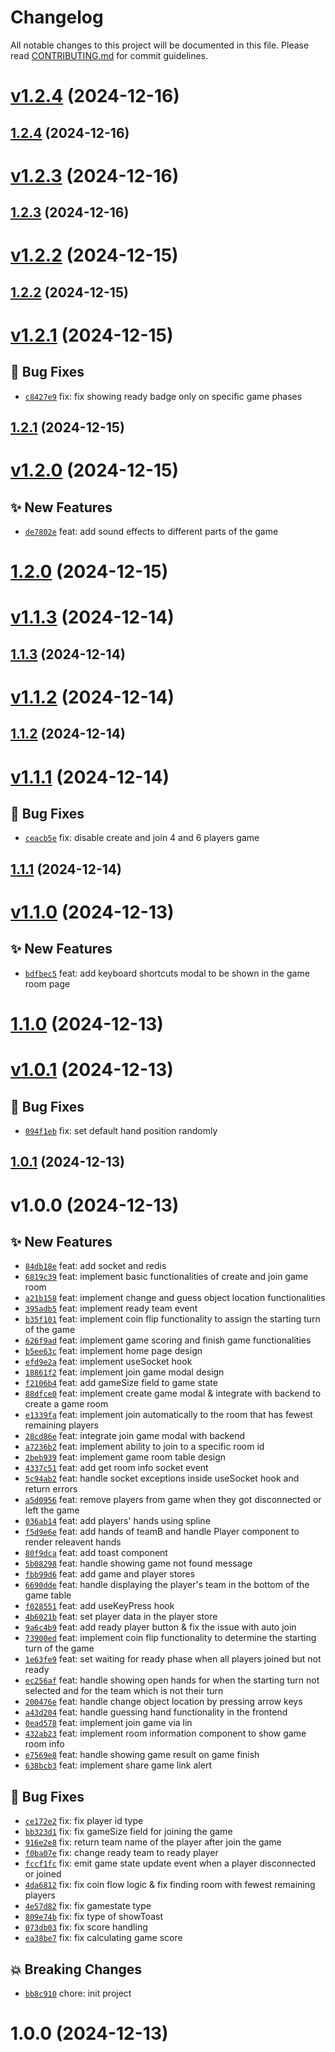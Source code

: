 # Changelog

All notable changes to this project will be documented in this file.
Please read [CONTRIBUTING.md](CONTRIBUTING.md) for commit guidelines.

# [v1.2.4](https://github.com/omidnikrah/gol-ya-pooch/compare/v1.2.3...v1.2.4) (2024-12-16)



## [1.2.4](https://github.com/omidnikrah/gol-ya-pooch/compare/v1.2.3...v1.2.4) (2024-12-16)

# [v1.2.3](https://github.com/omidnikrah/gol-ya-pooch/compare/v1.2.2...v1.2.3) (2024-12-16)



## [1.2.3](https://github.com/omidnikrah/gol-ya-pooch/compare/v1.2.2...v1.2.3) (2024-12-16)

# [v1.2.2](https://github.com/omidnikrah/gol-ya-pooch/compare/v1.2.1...v1.2.2) (2024-12-15)



## [1.2.2](https://github.com/omidnikrah/gol-ya-pooch/compare/v1.2.1...v1.2.2) (2024-12-15)

# [v1.2.1](https://github.com/omidnikrah/gol-ya-pooch/compare/v1.2.0...v1.2.1) (2024-12-15)

## 🐛 Bug Fixes
- [`c8427e9`](https://github.com/omidnikrah/gol-ya-pooch/commit/c8427e9)  fix: fix showing ready badge only on specific game phases 



## [1.2.1](https://github.com/omidnikrah/gol-ya-pooch/compare/v1.2.0...v1.2.1) (2024-12-15)

# [v1.2.0](https://github.com/omidnikrah/gol-ya-pooch/compare/v1.1.3...v1.2.0) (2024-12-15)

## ✨ New Features
- [`de7802e`](https://github.com/omidnikrah/gol-ya-pooch/commit/de7802e)  feat: add sound effects to different parts of the game 



# [1.2.0](https://github.com/omidnikrah/gol-ya-pooch/compare/v1.1.3...v1.2.0) (2024-12-15)

# [v1.1.3](https://github.com/omidnikrah/gol-ya-pooch/compare/v1.1.2...v1.1.3) (2024-12-14)



## [1.1.3](https://github.com/omidnikrah/gol-ya-pooch/compare/v1.1.2...v1.1.3) (2024-12-14)

# [v1.1.2](https://github.com/omidnikrah/gol-ya-pooch/compare/v1.1.1...v1.1.2) (2024-12-14)



## [1.1.2](https://github.com/omidnikrah/gol-ya-pooch/compare/v1.1.1...v1.1.2) (2024-12-14)

# [v1.1.1](https://github.com/omidnikrah/gol-ya-pooch/compare/v1.1.0...v1.1.1) (2024-12-14)

## 🐛 Bug Fixes
- [`ceacb5e`](https://github.com/omidnikrah/gol-ya-pooch/commit/ceacb5e)  fix: disable create and join 4 and 6 players game 



## [1.1.1](https://github.com/omidnikrah/gol-ya-pooch/compare/v1.1.0...v1.1.1) (2024-12-14)

# [v1.1.0](https://github.com/omidnikrah/gol-ya-pooch/compare/v1.0.1...v1.1.0) (2024-12-13)

## ✨ New Features
- [`bdfbec5`](https://github.com/omidnikrah/gol-ya-pooch/commit/bdfbec5)  feat: add keyboard shortcuts modal to be shown in the game room page 



# [1.1.0](https://github.com/omidnikrah/gol-ya-pooch/compare/v1.0.1...v1.1.0) (2024-12-13)

# [v1.0.1](https://github.com/omidnikrah/gol-ya-pooch/compare/v1.0.0...v1.0.1) (2024-12-13)

## 🐛 Bug Fixes
- [`094f1eb`](https://github.com/omidnikrah/gol-ya-pooch/commit/094f1eb)  fix: set default hand position randomly 



## [1.0.1](https://github.com/omidnikrah/gol-ya-pooch/compare/v1.0.0...v1.0.1) (2024-12-13)

# v1.0.0 (2024-12-13)

## ✨ New Features
- [`84db18e`](https://github.com/omidnikrah/gol-ya-pooch/commit/84db18e)  feat: add socket and redis 
- [`6819c39`](https://github.com/omidnikrah/gol-ya-pooch/commit/6819c39)  feat: implement basic functionalities of create and join game room 
- [`a21b158`](https://github.com/omidnikrah/gol-ya-pooch/commit/a21b158)  feat: implement change and guess object location functionalities 
- [`395adb5`](https://github.com/omidnikrah/gol-ya-pooch/commit/395adb5)  feat: implement ready team event 
- [`b35f101`](https://github.com/omidnikrah/gol-ya-pooch/commit/b35f101)  feat: implement coin flip functionality to assign the starting turn of the game 
- [`626f9ad`](https://github.com/omidnikrah/gol-ya-pooch/commit/626f9ad)  feat: implement game scoring and finish game functionalities 
- [`b5ee63c`](https://github.com/omidnikrah/gol-ya-pooch/commit/b5ee63c)  feat: implement home page design 
- [`efd9e2a`](https://github.com/omidnikrah/gol-ya-pooch/commit/efd9e2a)  feat: implement useSocket hook 
- [`18861f2`](https://github.com/omidnikrah/gol-ya-pooch/commit/18861f2)  feat: implement join game modal design 
- [`f2106b4`](https://github.com/omidnikrah/gol-ya-pooch/commit/f2106b4)  feat: add gameSize field to game state 
- [`88dfce0`](https://github.com/omidnikrah/gol-ya-pooch/commit/88dfce0)  feat: implement create game modal &amp; integrate with backend to create a game room 
- [`e1339fa`](https://github.com/omidnikrah/gol-ya-pooch/commit/e1339fa)  feat: implement join automatically to the room that has fewest remaining players 
- [`28cd86e`](https://github.com/omidnikrah/gol-ya-pooch/commit/28cd86e)  feat: integrate join game modal with backend 
- [`a7236b2`](https://github.com/omidnikrah/gol-ya-pooch/commit/a7236b2)  feat: implement ability to join to a specific room id 
- [`2beb939`](https://github.com/omidnikrah/gol-ya-pooch/commit/2beb939)  feat: implement game room table design 
- [`4337c51`](https://github.com/omidnikrah/gol-ya-pooch/commit/4337c51)  feat: add get room info socket event 
- [`5c94ab2`](https://github.com/omidnikrah/gol-ya-pooch/commit/5c94ab2)  feat: handle socket exceptions inside useSocket hook and return errors 
- [`a5d0956`](https://github.com/omidnikrah/gol-ya-pooch/commit/a5d0956)  feat: remove players from game when they got disconnected or left the game 
- [`036ab14`](https://github.com/omidnikrah/gol-ya-pooch/commit/036ab14)  feat: add players&#x27; hands using spline 
- [`f5d9e6e`](https://github.com/omidnikrah/gol-ya-pooch/commit/f5d9e6e)  feat: add hands of teamB and handle Player component to render releavent hands 
- [`80f9dca`](https://github.com/omidnikrah/gol-ya-pooch/commit/80f9dca)  feat: add toast component 
- [`5b08298`](https://github.com/omidnikrah/gol-ya-pooch/commit/5b08298)  feat: handle showing game not found message 
- [`fbb99d6`](https://github.com/omidnikrah/gol-ya-pooch/commit/fbb99d6)  feat: add game and player stores 
- [`6690dde`](https://github.com/omidnikrah/gol-ya-pooch/commit/6690dde)  feat: handle displaying the player&#x27;s team in the bottom of the game table 
- [`f028551`](https://github.com/omidnikrah/gol-ya-pooch/commit/f028551)  feat: add useKeyPress hook 
- [`4b6021b`](https://github.com/omidnikrah/gol-ya-pooch/commit/4b6021b)  feat: set player data in the player store 
- [`9a6c4b9`](https://github.com/omidnikrah/gol-ya-pooch/commit/9a6c4b9)  feat: add ready player button &amp; fix the issue with auto join 
- [`73900ed`](https://github.com/omidnikrah/gol-ya-pooch/commit/73900ed)  feat: implement coin flip functionality to determine the starting turn of the game 
- [`1e63fe9`](https://github.com/omidnikrah/gol-ya-pooch/commit/1e63fe9)  feat: set waiting for ready phase when all players joined but not ready 
- [`ec256af`](https://github.com/omidnikrah/gol-ya-pooch/commit/ec256af)  feat: handle showing open hands for when the starting turn not selected and for the team which is not their turn 
- [`200476e`](https://github.com/omidnikrah/gol-ya-pooch/commit/200476e)  feat: handle change object location by pressing arrow keys 
- [`a43d204`](https://github.com/omidnikrah/gol-ya-pooch/commit/a43d204)  feat: handle guessing hand functionality in the frontend 
- [`0ead578`](https://github.com/omidnikrah/gol-ya-pooch/commit/0ead578)  feat: implement join game via lin 
- [`432ab23`](https://github.com/omidnikrah/gol-ya-pooch/commit/432ab23)  feat: implement room information component to show game room info 
- [`e7569e8`](https://github.com/omidnikrah/gol-ya-pooch/commit/e7569e8)  feat: handle showing game result on game finish 
- [`638bcb3`](https://github.com/omidnikrah/gol-ya-pooch/commit/638bcb3)  feat: implement share game link alert 

## 🐛 Bug Fixes
- [`ce172e2`](https://github.com/omidnikrah/gol-ya-pooch/commit/ce172e2)  fix: fix player id type 
- [`bb323d1`](https://github.com/omidnikrah/gol-ya-pooch/commit/bb323d1)  fix: fix gameSize field for joining the game 
- [`916e2e8`](https://github.com/omidnikrah/gol-ya-pooch/commit/916e2e8)  fix: return team name of the player after join the game 
- [`f0ba07e`](https://github.com/omidnikrah/gol-ya-pooch/commit/f0ba07e)  fix: change ready team to ready player 
- [`fccf1fc`](https://github.com/omidnikrah/gol-ya-pooch/commit/fccf1fc)  fix: emit game state update event when a player disconnected or joined 
- [`4da6812`](https://github.com/omidnikrah/gol-ya-pooch/commit/4da6812)  fix: fix coin flow logic &amp; fix finding room with fewest remaining players 
- [`4e57d82`](https://github.com/omidnikrah/gol-ya-pooch/commit/4e57d82)  fix: fix gamestate type 
- [`809e74b`](https://github.com/omidnikrah/gol-ya-pooch/commit/809e74b)  fix: fix type of showToast 
- [`073db03`](https://github.com/omidnikrah/gol-ya-pooch/commit/073db03)  fix: fix score handling 
- [`ea38be7`](https://github.com/omidnikrah/gol-ya-pooch/commit/ea38be7)  fix: fix calculating game score 

## 💥 Breaking Changes
- [`bb8c910`](https://github.com/omidnikrah/gol-ya-pooch/commit/bb8c910)  chore: init project 


# 1.0.0 (2024-12-13)
